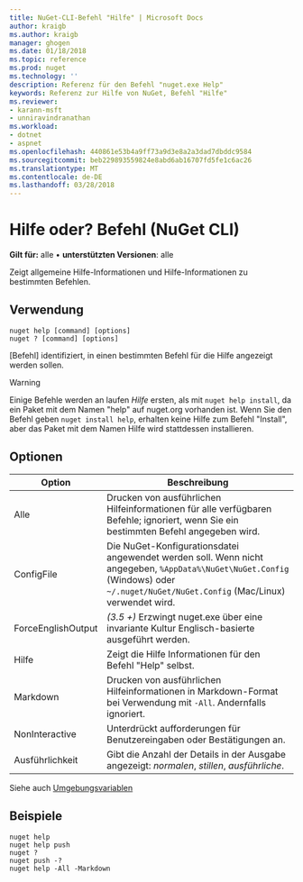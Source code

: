 ```yaml
---
title: NuGet-CLI-Befehl "Hilfe" | Microsoft Docs
author: kraigb
ms.author: kraigb
manager: ghogen
ms.date: 01/18/2018
ms.topic: reference
ms.prod: nuget
ms.technology: ''
description: Referenz für den Befehl "nuget.exe Help"
keywords: Referenz zur Hilfe von NuGet, Befehl "Hilfe"
ms.reviewer:
- karann-msft
- unniravindranathan
ms.workload:
- dotnet
- aspnet
ms.openlocfilehash: 440861e53b4a9ff73a9d3e8a2a3dad7dbddc9584
ms.sourcegitcommit: beb229893559824e8abd6ab16707fd5fe1c6ac26
ms.translationtype: MT
ms.contentlocale: de-DE
ms.lasthandoff: 03/28/2018
---
```

# <a name="help-or--command-nuget-cli"></a>Hilfe oder? Befehl (NuGet CLI)

**Gilt für:** alle &bullet; **unterstützten Versionen**: alle

Zeigt allgemeine Hilfe-Informationen und Hilfe-Informationen zu bestimmten Befehlen.

## <a name="usage"></a>Verwendung

```cli
nuget help [command] [options]
nuget ? [command] [options]
```

[Befehl] identifiziert, in einen bestimmten Befehl für die Hilfe angezeigt werden sollen.

> [!Warning]
> Einige Befehle werden an laufen *Hilfe* ersten, als mit `nuget help install`, da ein Paket mit dem Namen "help" auf nuget.org vorhanden ist. Wenn Sie den Befehl geben `nuget install help`, erhalten keine Hilfe zum Befehl "Install", aber das Paket mit dem Namen Hilfe wird stattdessen installieren.

## <a name="options"></a>Optionen

| Option | Beschreibung |
| --- | --- |
| Alle | Drucken von ausführlichen Hilfeinformationen für alle verfügbaren Befehle; ignoriert, wenn Sie ein bestimmten Befehl angegeben wird. |
| ConfigFile | Die NuGet-Konfigurationsdatei angewendet werden soll. Wenn nicht angegeben, `%AppData%\NuGet\NuGet.Config` (Windows) oder `~/.nuget/NuGet/NuGet.Config` (Mac/Linux) verwendet wird.|
| ForceEnglishOutput | *(3.5 +)*  Erzwingt nuget.exe über eine invariante Kultur Englisch-basierte ausgeführt werden. |
| Hilfe | Zeigt die Hilfe Informationen für den Befehl "Help" selbst. |
| Markdown | Drucken von ausführlichen Hilfeinformationen in Markdown-Format bei Verwendung mit `-All`. Andernfalls ignoriert. |
| NonInteractive | Unterdrückt aufforderungen für Benutzereingaben oder Bestätigungen an. |
| Ausführlichkeit | Gibt die Anzahl der Details in der Ausgabe angezeigt: *normalen*, *stillen*, *ausführliche*. |

Siehe auch [Umgebungsvariablen](cli-ref-environment-variables.md)

## <a name="examples"></a>Beispiele

```cli
nuget help
nuget help push
nuget ?
nuget push -?
nuget help -All -Markdown
```
